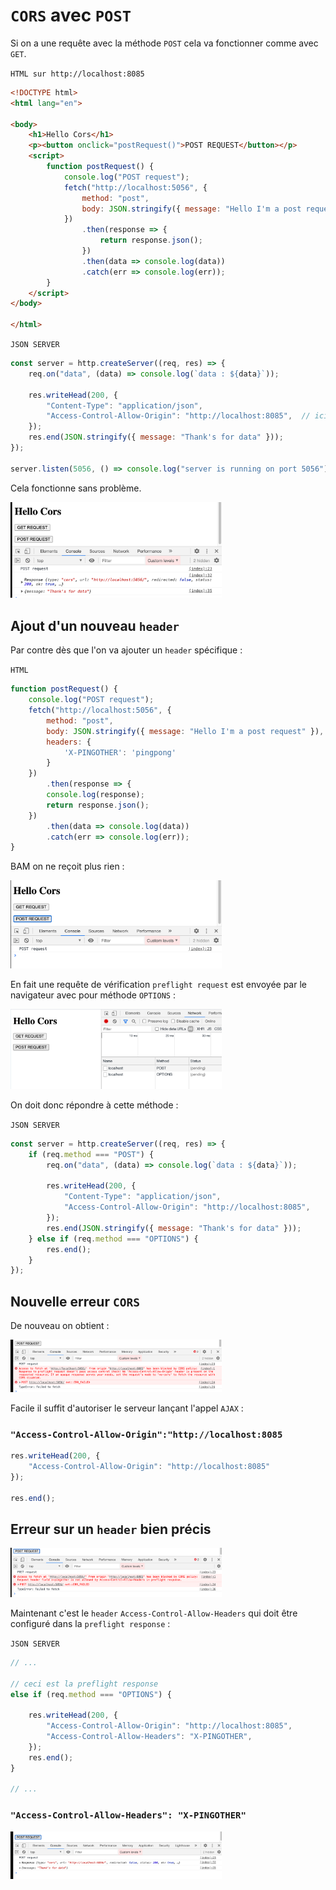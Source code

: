 # `CORS` avec `POST`

Si on a une requête avec la méthode `POST` cela va fonctionner comme avec `GET`.

`HTML sur http://localhost:8085`

```html
<!DOCTYPE html>
<html lang="en">

<body>
    <h1>Hello Cors</h1>
    <p><button onclick="postRequest()">POST REQUEST</button></p>
    <script>
        function postRequest() {
            console.log("POST request");
            fetch("http://localhost:5056", {
                method: "post",
                body: JSON.stringify({ message: "Hello I'm a post request" })
            })
                .then(response => {
                    return response.json();
                })
                .then(data => console.log(data))
                .catch(err => console.log(err));
        }
    </script>
</body>

</html>
```

`JSON SERVER`

```js
const server = http.createServer((req, res) => {
    req.on("data", (data) => console.log(`data : ${data}`));

    res.writeHead(200, {
        "Content-Type": "application/json",
        "Access-Control-Allow-Origin": "http://localhost:8085",  // ici on autorise l'appel AJAX
    });
    res.end(JSON.stringify({ message: "Thank's for data" }));
});

server.listen(5056, () => console.log("server is running on port 5056"));
```

Cela fonctionne sans problème.

<img src="assets/Screenshot 2020-06-30 at 10.13.13.png" alt="Screenshot 2020-06-30 at 10.13.13" style="zoom: 33%;" />

## Ajout d'un nouveau `header`

Par contre dès que l'on va ajouter un `header` spécifique :

`HTML`

```js
function postRequest() {
    console.log("POST request");
    fetch("http://localhost:5056", {
        method: "post",
        body: JSON.stringify({ message: "Hello I'm a post request" }),
        headers: {
            'X-PINGOTHER': 'pingpong'
        }
    })
        .then(response => {
        console.log(response);
        return response.json();
    })
        .then(data => console.log(data))
        .catch(err => console.log(err));
}
```

BAM on ne reçoit plus rien :

<img src="assets/Screenshot 2020-06-30 at 10.16.08.png" alt="Screenshot 2020-06-30 at 10.16.08" style="zoom:33%;" />

En fait une requête de vérification `preflight request` est envoyée par le navigateur avec pour méthode `OPTIONS` :

<img src="assets/Screenshot 2020-06-30 at 10.47.19.png" alt="Screenshot 2020-06-30 at 10.47.19" style="zoom:33%;" />

On doit donc répondre à cette méthode :

`JSON SERVER`

```js
const server = http.createServer((req, res) => {
	if (req.method === "POST") {
        req.on("data", (data) => console.log(`data : ${data}`));

        res.writeHead(200, {
            "Content-Type": "application/json",
            "Access-Control-Allow-Origin": "http://localhost:8085",
        });
        res.end(JSON.stringify({ message: "Thank's for data" }));
    } else if (req.method === "OPTIONS") {
        res.end();
    }    
});
```

## Nouvelle erreur `CORS`

De nouveau on obtient :

<img src="assets/Screenshot 2020-06-30 at 10.51.17.png" alt="Screenshot 2020-06-30 at 10.51.17" style="zoom:33%;" />

Facile il suffit d'autoriser le serveur lançant l'appel `AJAX` :

### `"Access-Control-Allow-Origin":"http://localhost:8085`

```js
res.writeHead(200, {
    "Access-Control-Allow-Origin": "http://localhost:8085"
});

res.end();
```

## Erreur sur un `header` bien précis

<img src="assets/Screenshot 2020-06-30 at 10.54.41.png" alt="Screenshot 2020-06-30 at 10.54.41" style="zoom:33%;" />

Maintenant c'est le `header` `Access-Control-Allow-Headers` qui doit être configuré dans la `preflight response` :

`JSON SERVER`

```js
// ...

// ceci est la preflight response
else if (req.method === "OPTIONS") {

    res.writeHead(200, {
        "Access-Control-Allow-Origin": "http://localhost:8085",
        "Access-Control-Allow-Headers": "X-PINGOTHER",
    });
    res.end();
}

// ...
```

### `"Access-Control-Allow-Headers": "X-PINGOTHER"`

<img src="assets/Screenshot 2020-06-30 at 10.56.58.png" alt="Screenshot 2020-06-30 at 10.56.58" style="zoom:33%;" />

